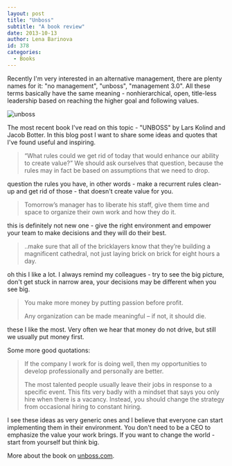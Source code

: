 ```yaml
---
layout: post
title: "Unboss"
subtitle: "A book review"
date: 2013-10-13
author: Lena Barinova
id: 378
categories:
  - Books
---
```


Recently I'm very interested in an alternative management, there are plenty names for it: "no management", "unboss", "management 3.0". All these terms basically have the same meaning - nonhierarchical, open, title-less leadership based on reaching the higher goal and following values.

<img src="{{ site.baseurl }}/img/post_img/unboss.png" alt="unboss" class="right" />

The most recent book I've read on this topic - "UNBOSS" by Lars Kolind and Jacob Botter. In this blog post I want to share some ideas and quotes that I've found useful and inspiring.

> “What rules could we get rid of today that would enhance our ability to create value?” We should ask ourselves that question, because the rules may in fact be based on assumptions that we need to drop.

question the rules you have, in other words - make a recurrent rules clean-up and get rid of those - that doesn't create value for you.

> Tomorrow’s manager has to liberate his staff, give them time and space to organize their own work and how they do it.

this is definitely not new one - give the right environment and empower your team to make decisions and they will do their best.

> ..make sure that all of the bricklayers know that they’re building a magnificent cathedral, not just laying brick on brick for eight hours a day.

oh this I like a lot. I always remind my colleagues - try to see the big picture, don't get stuck in narrow area, your decisions may be different when you see big.

> You make more money by putting passion before profit.
>
> Any organization can be made meaningful – if not, it should die.

these I like the most. Very often we hear that money do not drive, but still we usually put money first.

Some more good quotations:

> If the company I work for is doing well, then my opportunities to develop professionally and personally are better.
>
> The most talented people usually leave their jobs in response to a specific event. This fits very badly with a mindset that says you only hire when there is a vacancy. Instead, you should change the strategy from occasional hiring to constant hiring.

I see these ideas as very generic ones and I believe that everyone can start implementing them in their environment. You don't need to be a CEO to emphasize the value your work brings. If you want to change the world - start from yourself but think big.

More about the book on [unboss.com](http://unboss.com).